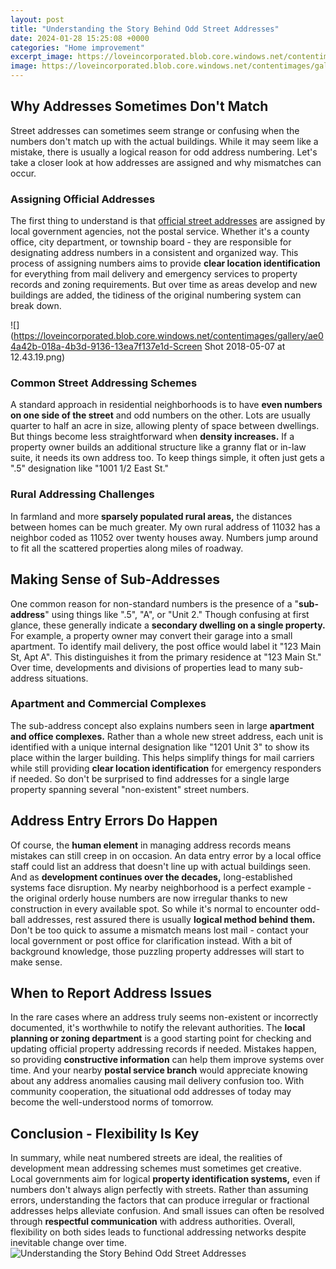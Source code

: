 ```yaml
---
layout: post
title: "Understanding the Story Behind Odd Street Addresses"
date: 2024-01-28 15:25:08 +0000
categories: "Home improvement"
excerpt_image: https://loveincorporated.blob.core.windows.net/contentimages/gallery/f7b794e2-aaff-43ca-8c81-117ca037f8cd-Ha-Ha-road-nameplatesandconstruction-insta.jpg
image: https://loveincorporated.blob.core.windows.net/contentimages/gallery/f7b794e2-aaff-43ca-8c81-117ca037f8cd-Ha-Ha-road-nameplatesandconstruction-insta.jpg
---
```


## Why Addresses Sometimes Don't Match
Street addresses can sometimes seem strange or confusing when the numbers don't match up with the actual buildings. While it may seem like a mistake, there is usually a logical reason for odd address numbering. Let's take a closer look at how addresses are assigned and why mismatches can occur.
### Assigning Official Addresses
The first thing to understand is that [official street addresses](https://store.fi.io.vn/i-am-your-friend-your-partner-your-beauceron-dog-mom-dad-1) are assigned by local government agencies, not the postal service. Whether it's a county office, city department, or township board - they are responsible for designating address numbers in a consistent and organized way. 
This process of assigning numbers aims to provide **clear location identification** for everything from mail delivery and emergency services to property records and zoning requirements. But over time as areas develop and new buildings are added, the tidiness of the original numbering system can break down.

![](https://loveincorporated.blob.core.windows.net/contentimages/gallery/ae04a42b-018a-4b3d-9136-13ea7f137e1d-Screen Shot 2018-05-07 at 12.43.19.png)
### Common Street Addressing Schemes
A standard approach in residential neighborhoods is to have **even numbers on one side of the street** and odd numbers on the other. Lots are usually quarter to half an acre in size, allowing plenty of space between dwellings. 
But things become less straightforward when **density increases.** If a property owner builds an additional structure like a granny flat or in-law suite, it needs its own address too. To keep things simple, it often just gets a ".5" designation like "1001 1/2 East St."
### Rural Addressing Challenges 
In farmland and more **sparsely populated rural areas,** the distances between homes can be much greater. My own rural address of 11032 has a neighbor coded as 11052 over twenty houses away. Numbers jump around to fit all the scattered properties along miles of roadway.
## Making Sense of Sub-Addresses
One common reason for non-standard numbers is the presence of a "**sub-address**" using things like ".5", "A", or "Unit 2." Though confusing at first glance, these generally indicate a **secondary dwelling on a single property.** 
For example, a property owner may convert their garage into a small apartment. To identify mail delivery, the post office would label it "123 Main St, Apt A". This distinguishes it from the primary residence at "123 Main St." Over time, developments and divisions of properties lead to many sub-address situations.
### Apartment and Commercial Complexes  
The sub-address concept also explains numbers seen in large **apartment and office complexes.** Rather than a whole new street address, each unit is identified with a unique internal designation like "1201 Unit 3" to show its place within the larger building. 
This helps simplify things for mail carriers while still providing **clear location identification** for emergency responders if needed. So don't be surprised to find addresses for a single large property spanning several "non-existent" street numbers.
## Address Entry Errors Do Happen
Of course, the **human element** in managing address records means mistakes can still creep in on occasion. An data entry error by a local office staff could list an address that doesn't line up with actual buildings seen. 
And as **development continues over the decades,** long-established systems face disruption. My nearby neighborhood is a perfect example - the original orderly house numbers are now irregular thanks to new construction in every available spot.
So while it's normal to encounter odd-ball addresses, rest assured there is usually **logical method behind them.** Don't be too quick to assume a mismatch means lost mail - contact your local government or post office for clarification instead. With a bit of background knowledge, those puzzling property addresses will start to make sense.
## When to Report Address Issues
In the rare cases where an address truly seems non-existent or incorrectly documented, it's worthwhile to notify the relevant authorities. The **local planning or zoning department** is a good starting point for checking and updating official property addressing records if needed. 
Mistakes happen, so providing **constructive information** can help them improve systems over time. And your nearby **postal service branch** would appreciate knowing about any address anomalies causing mail delivery confusion too. With community cooperation, the situational odd addresses of today may become the well-understood norms of tomorrow.
## Conclusion - Flexibility Is Key
In summary, while neat numbered streets are ideal, the realities of development mean addressing schemes must sometimes get creative. Local governments aim for logical **property identification systems,** even if numbers don't always align perfectly with streets. 
Rather than assuming errors, understanding the factors that can produce irregular or fractional addresses helps alleviate confusion. And small issues can often be resolved through **respectful communication** with address authorities. Overall, flexibility on both sides leads to functional addressing networks despite inevitable change over time.
![Understanding the Story Behind Odd Street Addresses](https://loveincorporated.blob.core.windows.net/contentimages/gallery/f7b794e2-aaff-43ca-8c81-117ca037f8cd-Ha-Ha-road-nameplatesandconstruction-insta.jpg)